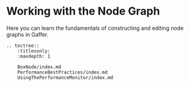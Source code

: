 <!-- !NO_SCROLLSPY -->

# Working with the Node Graph #

Here you can learn the fundamentals of constructing and editing node graphs in Gaffer.

<!-- TOC -->

```eval_rst
.. toctree::
    :titlesonly:
    :maxdepth: 1

    BoxNode/index.md
    PerformanceBestPractices/index.md
    UsingThePerformanceMonitor/index.md
```
